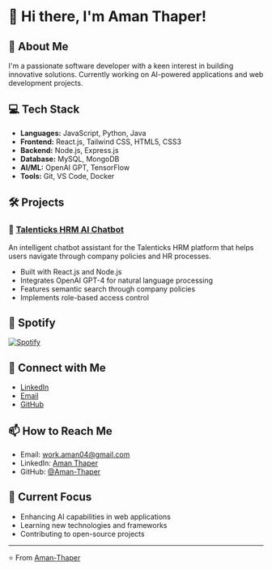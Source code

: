 # 👋 Hi there, I'm Aman Thaper!

## 🚀 About Me
I'm a passionate software developer with a keen interest in building innovative solutions. Currently working on AI-powered applications and web development projects.

## 💻 Tech Stack
- **Languages:** JavaScript, Python, Java
- **Frontend:** React.js, Tailwind CSS, HTML5, CSS3
- **Backend:** Node.js, Express.js
- **Database:** MySQL, MongoDB
- **AI/ML:** OpenAI GPT, TensorFlow
- **Tools:** Git, VS Code, Docker

## 🛠️ Projects

### 🤖 [Talenticks HRM AI Chatbot](https://github.com/Aman-Thaper/Talenticks-HRM-Chatbot)
An intelligent chatbot assistant for the Talenticks HRM platform that helps users navigate through company policies and HR processes.
- Built with React.js and Node.js
- Integrates OpenAI GPT-4 for natural language processing
- Features semantic search through company policies
- Implements role-based access control

## 🎵 Spotify
[![Spotify](https://spotify-github-profile.vercel.app/api/view?uid=31tjfcbwg62vdoadmky46xxd62j4&cover_image=true&theme=default&show_offline=false&background_color=121212&interchange=false&bar_color=53b14f&bar_color_cover=false)](https://open.spotify.com/user/31tjfcbwg62vdoadmky46xxd62j4)

## 🤝 Connect with Me
- [LinkedIn](https://www.linkedin.com/in/aman-thaper04)
- [Email](mailto:work.aman04@gmail.com)
- [GitHub](https://github.com/Aman-Thaper)

## 📫 How to Reach Me
- Email: work.aman04@gmail.com
- LinkedIn: [Aman Thaper](https://www.linkedin.com/in/aman-thaper04)
- GitHub: [@Aman-Thaper](https://github.com/Aman-Thaper)

## 🎯 Current Focus
- Enhancing AI capabilities in web applications
- Learning new technologies and frameworks
- Contributing to open-source projects

---
⭐️ From [Aman-Thaper](https://github.com/Aman-Thaper)
